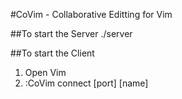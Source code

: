 #CoVim - Collaborative Editting for Vim

##To start the Server
./server <port>

##To start the Client
1. Open Vim 
2. :CoVim connect [port] [name]

